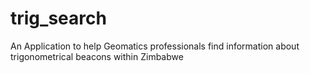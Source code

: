 # trig_search
An Application to help Geomatics professionals find information about trigonometrical beacons within Zimbabwe
